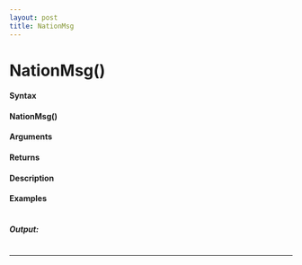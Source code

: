 ```yaml
---
layout: post
title: NationMsg
---
```


# NationMsg()


#### Syntax

#### NationMsg()

#### Arguments

#### Returns

#### Description

#### Examples

```

```

##### Output:

```

```

---
